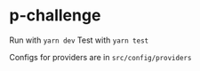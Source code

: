 # p-challenge
Run with `yarn dev`
Test with `yarn test`

Configs for providers are in `src/config/providers`
